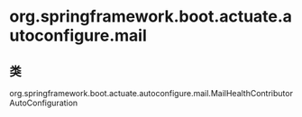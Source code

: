 # org.springframework.boot.actuate.autoconfigure.mail

## 类

org.springframework.boot.actuate.autoconfigure.mail.MailHealthContributorAutoConfiguration




